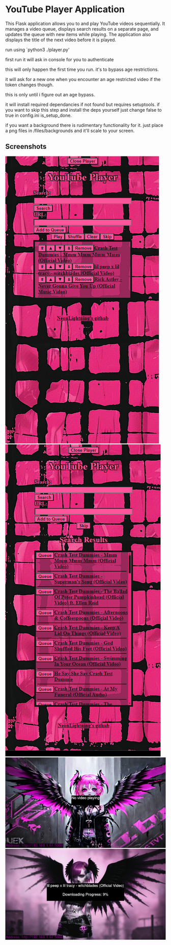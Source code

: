# YouTube Player Application

This Flask application allows you to and play YouTube videos sequentially. It manages a video queue, displays search results on a separate page, and updates the queue with new items while playing. The application also displays the title of the next video before it is played.


run using `python3 ./player.py'

first run it will ask in console for you to authenticate

this will only happen the first time you run. it's to bypass age restrictions.

it will ask for a new one when you encounter an age restricted video if the token changes though.

this is only until i figure out an age bypass.

it will install required dependancies if not found but requires setuptools. if you want to skip this step and install the deps yourself just change false to true in config.ini is_setup_done.

if you want a background there is rudimentary functionality for it. just place a png files in /files/backgrounds and it'll scale to your screen.

## Screenshots

![Screenshot 1](screenshots/screenshot1.png)
![Screenshot 2](screenshots/screenshot2.png)
![Screenshot 3](screenshots/screenshot3.png)
![Screenshot 4](screenshots/screenshot4.png)